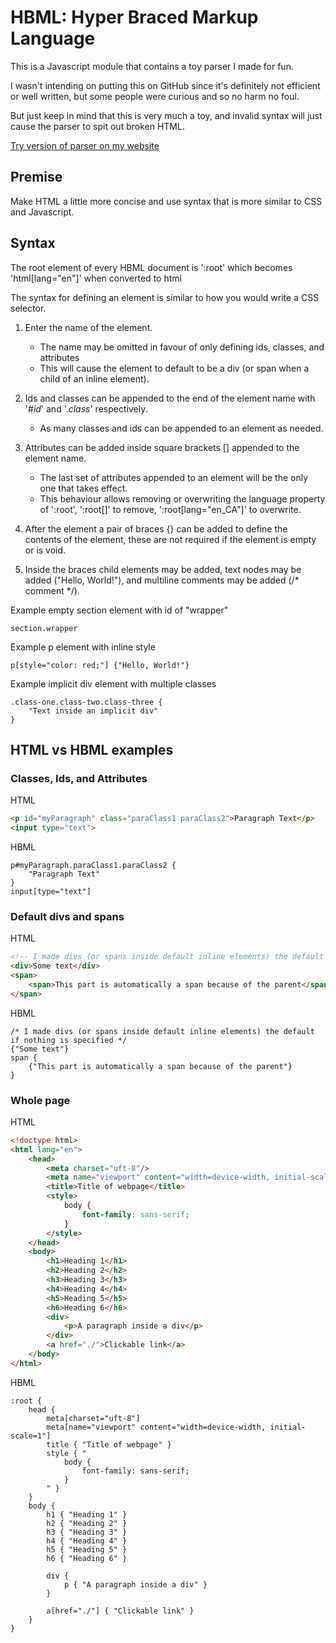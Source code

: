 # HBML: Hyper Braced Markup Language

This is a Javascript module that contains a toy parser I made for fun.

I wasn't intending on putting this on GitHub since it's definitely not efficient or well written, but some people were curious and so no harm no foul.

But just keep in mind that this is very much a toy, and invalid syntax will just cause the parser to spit out broken HTML.

[Try version of parser on my website](https://aydenh.ca/hbml/)

## Premise

Make HTML a little more concise and use syntax that is more similar to CSS and Javascript.

## Syntax

The root element of every HBML document is ':root' which becomes 'html[lang="en"]' when converted to html

The syntax for defining an element is similar to how you would write a CSS selector.

1. Enter the name of the element.
    - The name may be omitted in favour of only defining ids, classes, and attributes
    - This will cause the element to default to be a div (or span when a child of an inline element).

2. Ids and classes can be appended to the end of the element name with '#*id*' and '.*class*' respectively.
    - As many classes and ids can be appended to an element as needed.

3. Attributes can be added inside square brackets [] appended to the element name.

    - The last set of attributes appended to an element will be the only one that takes effect.
    - This behaviour allows removing or overwriting the language property of ':root', ':root[]' to remove, ':root[lang="en_CA"]' to overwrite.

4. After the element a pair of braces {} can be added to define the contents of the element, these are not required if the element is empty or is void.

5. Inside the braces child elements may be added, text nodes may be added ("Hello, World!"), and multiline comments may be added (/* comment */).

Example empty section element with id of "wrapper"
```hbml
section.wrapper
```

Example p element with inline style
```hbml
p[style="color: red;"] {"Hello, World!"}
```

Example implicit div element with multiple classes
```hbml
.class-one.class-two.class-three {
    "Text inside an implicit div"
}
```

## HTML vs HBML examples
### Classes, Ids, and Attributes
HTML
```html
<p id="myParagraph" class="paraClass1 paraClass2">Paragraph Text</p>
<input type="text">
```
HBML
```hbml
p#myParagraph.paraClass1.paraClass2 {
    "Paragraph Text"
}
input[type="text"]
```
### Default divs and spans
HTML
```html
<!-- I made divs (or spans inside default inline elements) the default if nothing is specified -->
<div>Some text</div>
<span>
    <span>This part is automatically a span because of the parent</span>
</span>
```
HBML
```hbml
/* I made divs (or spans inside default inline elements) the default if nothing is specified */
{"Some text"}
span {
    {"This part is automatically a span because of the parent"}
}
```
### Whole page
HTML
```html
<!doctype html>
<html lang="en">
    <head>
        <meta charset="uft-8"/>
        <meta name="viewport" content="width=device-width, initial-scale=1"/>
        <title>Title of webpage</title>
        <style>
            body {
                font-family: sans-serif;
            }
        </style>
    </head>
    <body>
        <h1>Heading 1</h1>
        <h2>Heading 2</h2>
        <h3>Heading 3</h3>
        <h4>Heading 4</h4>
        <h5>Heading 5</h5>
        <h6>Heading 6</h6>
        <div>
            <p>A paragraph inside a div</p>
        </div>
        <a href="./">Clickable link</a>
    </body>
</html>
```
HBML
```hbml
:root {
    head {
        meta[charset="uft-8"]
        meta[name="viewport" content="width=device-width, initial-scale=1"]
        title { "Title of webpage" }
        style { "
            body {
                font-family: sans-serif;
            }
        " }
    }
    body {
        h1 { "Heading 1" }
        h2 { "Heading 2" }
        h3 { "Heading 3" }
        h4 { "Heading 4" }
        h5 { "Heading 5" }
        h6 { "Heading 6" }

        div {
            p { "A paragraph inside a div" }
        }

        a[href="./"] { "Clickable link" }
    }
}
```

